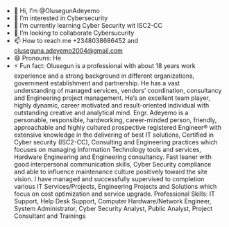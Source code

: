- 👋 Hi, I’m @OlusegunAdeyemo
- 👀 I’m interested in Cybersecurity
- 🌱 I’m currently learning Cyber Security wit ISC2-CC
- 💞️ I’m looking to collaborate Cybersucurity
- 📫 How to reach me +2348038686452 and oluseguna.adeyemo2004@gmail.com
- 😄 Pronouns: He
- ⚡ Fun fact: Olusegun is a professional with about 18 years work experience and a strong background in different organizations, government establishment and partnership. He has a vast understanding of managed services, vendors’ coordination, consultancy and Engineering project management. He’s an excellent team player, highly dynamic, career motivated and result-oriented individual with outstanding creative and analytical mind. 
Engr. Adeyemo is a personable, responsible, hardworking, career-minded person, friendly, approachable and highly cultured prospective registered Engineer® with extensive knowledge in the delivering of best IT solutions, Certified in Cyber security (ISC2-CC), Consulting and Engineering practices which focuses on managing Information Technology tools and services, Hardware Engineering and Engineering consultancy. 
Fast leaner with good interpersonal communication skills, Cyber Security compliance and able to influence maintenance culture positively toward the site vision. I have managed and successfully supervised to completion various IT Services/Projects, Engineering Projects and Solutions which focus on cost optimization and service upgrade.
Professional Skills: IT Support, Help Desk Support, Computer Hardware/Network Engineer, System Administrator, Cyber Security Analyst, Public Analyst, Project Consultant and Trainings


<!---
OlusegunAdeyemo/OlusegunAdeyemo is a ✨ special ✨ repository because its `README.md` (this file) appears on your GitHub profile.
You can click the Preview link to take a look at your changes.
--->
